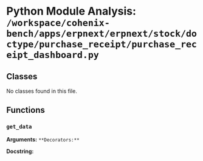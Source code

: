 # Python Module Analysis: `/workspace/cohenix-bench/apps/erpnext/erpnext/stock/doctype/purchase_receipt/purchase_receipt_dashboard.py`

## Classes

No classes found in this file.


## Functions

### `get_data`
**Arguments:** ``
**Decorators:** ``

**Docstring:**
```

```

